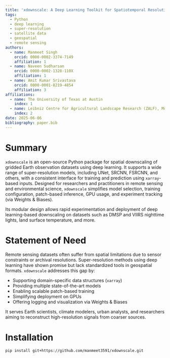 ```yaml
---
title: 'xdownscale: A Deep Learning Toolkit for Spatiotemporal Resolution Enhancement of Gridded Data'
tags:
  - Python
  - deep learning
  - super-resolution
  - satellite data
  - geospatial
  - remote sensing
authors:
  - name: Manmeet Singh
    orcid: 0000-0002-3374-7149
    affiliation: 1
  - name: Naveen Sudharsan
    orcid: 0000-0002-1328-110X
    affiliation: 1
  - name: Amit Kumar Srivastava
    orcid: 0000-0001-8219-4854
    affiliation: 3
affiliations:
  - name: The University of Texas at Austin
    index: 1
  - name: Leibniz Centre for Agricultural Landscape Research (ZALF), Müncheberg, Germany
    index: 2
date: 2025-06-06
bibliography: paper.bib
---
```


# Summary

`xdownscale` is an open-source Python package for spatial downscaling of gridded Earth observation datasets using deep learning. It supports a wide range of super-resolution models, including UNet, SRCNN, FSRCNN, and others, with a consistent interface for training and prediction using `xarray`-based inputs. Designed for researchers and practitioners in remote sensing and environmental science, `xdownscale` simplifies model selection, training configuration, patch-based inference, GPU usage, and experiment tracking (via Weights & Biases).

Its modular design allows rapid experimentation and deployment of deep learning-based downscaling on datasets such as DMSP and VIIRS nighttime lights, land surface temperature, and more.

# Statement of Need

Remote sensing datasets often suffer from spatial limitations due to sensor constraints or archival resolutions. Super-resolution methods using deep learning have shown promise but lack standardized tools in geospatial formats. `xdownscale` addresses this gap by:

- Supporting domain-specific data structures (`xarray`)
- Providing multiple state-of-the-art models
- Enabling scalable patch-based training
- Simplifying deployment on GPUs
- Offering logging and visualization via Weights & Biases

It serves Earth scientists, climate modelers, urban analysts, and researchers aiming to reconstruct high-resolution signals from coarser sources.

# Installation

```bash
pip install git+https://github.com/manmeet3591/xdownscale.git
